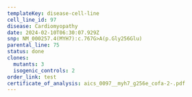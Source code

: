 ```yaml
---
templateKey: disease-cell-line
cell_line_id: 97
disease: Cardiomyopathy
date: 2024-02-10T06:30:07.929Z
snp: NM_000257.4(MYH7):c.767G>A(p.Gly256Glu)
parental_line: 75
status: done
clones:
  mutants: 3
  isogenic_controls: 2
order_link: test
certificate_of_analysis: aics_0097__myh7_g256e_cofa-2-.pdf
---
```

